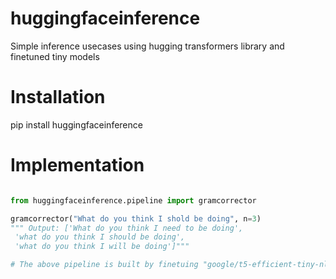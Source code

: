 # huggingfaceinference
Simple inference usecases using hugging transformers library and finetuned tiny models

# Installation
pip install huggingfaceinference

# Implementation

```python

from huggingfaceinference.pipeline import gramcorrector

gramcorrector("What do you think I shold be doing", n=3)
""" Output: ['What do you think I need to be doing',
 'what do you think I should be doing',
 'what do you think I will be doing']"""

# The above pipeline is built by finetuing "google/t5-efficient-tiny-nl32" model on sentences which are corrupted by random noising.
```
